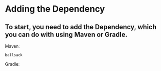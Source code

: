 # Adding the Dependency
## To start, you need to add the Dependency, which you can do with using Maven or Gradle.

Maven:
```
ballsack
```


Gradle:
